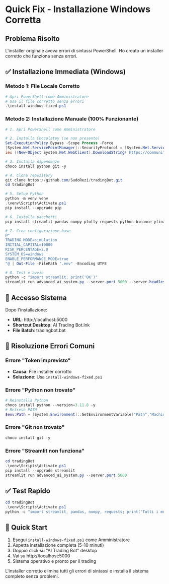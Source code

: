 # Quick Fix - Installazione Windows Corretta

## Problema Risolto

L'installer originale aveva errori di sintassi PowerShell. Ho creato un installer corretto che funziona senza errori.

## ✅ Installazione Immediata (Windows)

### Metodo 1: File Locale Corretto
```powershell
# Apri PowerShell come Amministratore
# Usa il file corretto senza errori
.\install-windows-fixed.ps1
```

### Metodo 2: Installazione Manuale (100% Funzionante)
```powershell
# 1. Apri PowerShell come Amministratore

# 2. Installa Chocolatey (se non presente)
Set-ExecutionPolicy Bypass -Scope Process -Force
[System.Net.ServicePointManager]::SecurityProtocol = [System.Net.ServicePointManager]::SecurityProtocol -bor 3072
iex ((New-Object System.Net.WebClient).DownloadString('https://community.chocolatey.org/install.ps1'))

# 3. Installa dipendenze
choco install python git -y

# 4. Clona repository
git clone https://github.com/SudoRezi/tradingBot.git
cd tradingBot

# 5. Setup Python
python -m venv venv
.\venv\Scripts\Activate.ps1
pip install --upgrade pip

# 6. Installa pacchetti
pip install streamlit pandas numpy plotly requests python-binance yfinance scikit-learn apscheduler cryptography beautifulsoup4 feedparser trafilatura sendgrid psutil joblib scipy

# 7. Crea configurazione base
@"
TRADING_MODE=simulation
INITIAL_CAPITAL=10000
RISK_PERCENTAGE=2.0
SYSTEM_OS=windows
ENABLE_PERFORMANCE_MODE=true
"@ | Out-File -FilePath ".env" -Encoding UTF8

# 8. Test e avvio
python -c "import streamlit; print('OK')"
streamlit run advanced_ai_system.py --server.port 5000 --server.headless true --server.address 0.0.0.0
```

## 🎯 Accesso Sistema

Dopo l'installazione:
- **URL**: http://localhost:5000
- **Shortcut Desktop**: AI Trading Bot.lnk
- **File Batch**: tradingbot.bat

## 🔧 Risoluzione Errori Comuni

### Errore "Token imprevisto"
- **Causa**: File installer corrotto
- **Soluzione**: Usa `install-windows-fixed.ps1`

### Errore "Python non trovato"
```powershell
# Reinstalla Python
choco install python --version=3.11.8 -y
# Refresh PATH
$env:Path = [System.Environment]::GetEnvironmentVariable("Path","Machine") + ";" + [System.Environment]::GetEnvironmentVariable("Path","User")
```

### Errore "Git non trovato"
```powershell
choco install git -y
```

### Errore "Streamlit non funziona"
```powershell
cd tradingBot
.\venv\Scripts\Activate.ps1
pip install --upgrade streamlit
streamlit run advanced_ai_system.py --server.port 5000
```

## ✅ Test Rapido
```powershell
cd tradingBot
.\venv\Scripts\Activate.ps1
python -c "import streamlit, pandas, numpy, requests; print('Tutti i moduli importati correttamente')"
```

## 📱 Quick Start
1. Esegui `install-windows-fixed.ps1` come Amministratore
2. Aspetta installazione completa (5-10 minuti)
3. Doppio click su "AI Trading Bot" desktop
4. Vai su http://localhost:5000
5. Sistema operativo e pronto per il trading

L'installer corretto elimina tutti gli errori di sintassi e installa il sistema completo senza problemi.